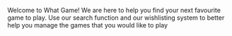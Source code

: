 Welcome to What Game! We are here to help you find your next favourite game to play. Use our search function and our wishlisting system to better help you manage the games that you would like to play
